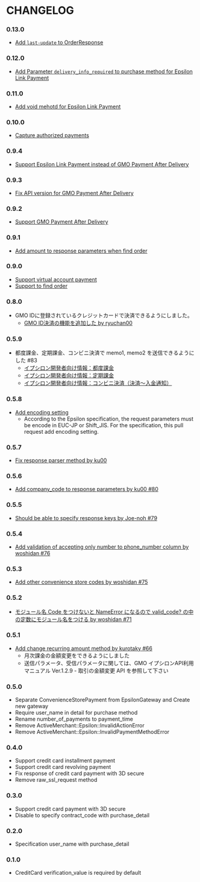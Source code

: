 # CHANGELOG

### 0.13.0

- [Add `last-update` to OrderResponse](https://github.com/pepabo/active_merchant-epsilon/pull/118)

### 0.12.0

- [Add Parameter `delivery_info_required` to purchase method for Epsilon Link Payment](https://github.com/pepabo/active_merchant-epsilon/pull/116)

### 0.11.0

- [Add void mehotd for Epsilon Link Payment](https://github.com/pepabo/active_merchant-epsilon/pull/114)

### 0.10.0

* [Capture authorized payments](https://github.com/pepabo/active_merchant-epsilon/pull/112)

### 0.9.4

* [Support Epsilon Link Payment instead of GMO Payment After Delivery](https://github.com/pepabo/active_merchant-epsilon/pull/110)

### 0.9.3

* [Fix API version for GMO Payment After Delivery](https://github.com/pepabo/active_merchant-epsilon/pull/108)

### 0.9.2

* [Support GMO Payment After Delivery](https://github.com/pepabo/active_merchant-epsilon/pull/106)

### 0.9.1

* [Add amount to response parameters when find order](https://github.com/pepabo/active_merchant-epsilon/pull/99)

### 0.9.0

* [Support virtual account payment](https://github.com/pepabo/active_merchant-epsilon/pull/97)
* [Support to find order](https://github.com/pepabo/active_merchant-epsilon/pull/96)

### 0.8.0
* GMO IDに登録されているクレジットカードで決済できるようにしました。
  * [GMO ID決済の機能を追加した by ryuchan00](https://github.com/pepabo/active_merchant-epsilon/pull/93)

### 0.5.9

* 都度課金、定期課金、コンビニ決済で memo1, memo2 を送信できるようにした #83
  * [イプシロン開発者向け情報：都度課金](http://www.epsilon.jp/developer/each_time.html)
  * [イプシロン開発者向け情報：定期課金](http://www.epsilon.jp/developer/subscription.html)
  * [イプシロン開発者向け情報：コンビニ決済（決済～入金通知）](http://www.epsilon.jp/developer/conv.html)

### 0.5.8

* [Add encoding setting](https://github.com/pepabo/active_merchant-epsilon/pull/82)
  * According to the Epsilon specification, the request parameters must be encode in EUC-JP or Shift_JIS. For the specification, this pull request add encoding setting.

### 0.5.7

* [Fix response parser method by ku00](https://github.com/pepabo/active_merchant-epsilon/pull/81)

### 0.5.6

* [Add company_code to response parameters by ku00 #80](https://github.com/pepabo/active_merchant-epsilon/pull/80)

### 0.5.5

* [Should be able to specify response keys by Joe-noh #79](https://github.com/pepabo/active_merchant-epsilon/pull/79)

### 0.5.4

* [Add validation of accepting only number to phone_number column by woshidan #76](https://github.com/pepabo/active_merchant-epsilon/pull/76)

### 0.5.3

* [Add other convenience store codes by woshidan #75](https://github.com/pepabo/active_merchant-epsilon/pull/75)

### 0.5.2

* [モジュール名 Code をつけないと NameError になるので valid_code? の中の定数にモジュール名をつける by woshidan #71](https://github.com/pepabo/active_merchant-epsilon/pull/71)

### 0.5.1

* [Add change recurring amount method by kurotaky #66](https://github.com/pepabo/active_merchant-epsilon/pull/66)
  * 月次課金の金額変更をできるようにしました
  * 送信パラメータ、受信パラメータに関しては、GMO イプシロンAPI利用マニュアル Ver.1.2.9 - 取引の金額変更 API を参照して下さい

### 0.5.0

* Separate ConvenienceStorePayment from EpsilonGateway and Create new gateway
* Require user_name in detail for purchase method
* Rename number_of_payments to payment_time
* Remove ActiveMerchant::Epsilon::InvalidActionError
* Remove ActiveMerchant::Epsilon::InvalidPaymentMethodError

### 0.4.0

* Support credit card installment payment
* Support credit card revolving payment
* Fix response of credit card payment with 3D secure
* Remove raw_ssl_request method

### 0.3.0

* Support credit card payment with 3D secure
* Disable to specify contract_code with purchase_detail

### 0.2.0

* Specification user_name with purchase_detail

### 0.1.0

* CreditCard verification_value is required by default
